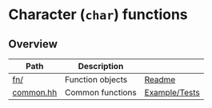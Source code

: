 # Character (`char`) functions

## Overview

| Path                   | Description      |                                 |
| ---------------------- | ---------------- | ------------------------------- |
| [fn/](fn)              | Function objects | [Readme](fn/README.md)          |
| [common.hh](common.hh) | Common functions | [Example/Tests](common.test.cc) |
